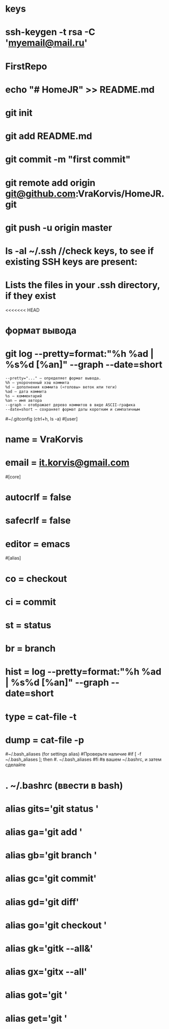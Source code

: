 # keys
# ssh-keygen -t rsa -C 'myemail@mail.ru'

# FirstRepo
# echo "# HomeJR" >> README.md
# git init 
# git add README.md
# git commit -m "first commit" 
# git remote add origin git@github.com:VraKorvis/HomeJR.git
# git push -u origin master

# ls -al ~/.ssh //check keys, to see if existing SSH keys are present:
# Lists the files in your .ssh directory, if they exist

<<<<<<< HEAD
# формат вывода
# git log --pretty=format:"%h %ad | %s%d [%an]" --graph --date=short
    --pretty="..." — определяет формат вывода.
    %h — укороченный хэш коммита
    %d — дополнения коммита («головы» веток или теги)
    %ad — дата коммита
    %s — комментарий
    %an — имя автора
    --graph — отображает дерево коммитов в виде ASCII-графика
    --date=short — сохраняет формат даты коротким и симпатичным
#~/.gitconfig (ctrl+h, ls -a)
#[user]
#	name = VraKorvis
#	email = it.korvis@gmail.com
#[core]
#	autocrlf = false
#	safecrlf = false
#	editor = emacs
#[alias]
#  co = checkout
#  ci = commit
#  st = status
#  br = branch
#  hist = log --pretty=format:\"%h %ad | %s%d [%an]\" --graph --date=short
#  type = cat-file -t
#  dump = cat-file -p

#~/.bash_aliases (for settings alias)
#Проверьте наличие
#if [ -f ~/.bash_aliases ]; then
#. ~/.bash_aliases
#fi
#в вашем ~/.bashrc, и затем сделайте
# . ~/.bashrc (ввести в bash)
# alias gits='git status '
# alias ga='git add '
# alias gb='git branch '
# alias gc='git commit'
# alias gd='git diff'
# alias go='git checkout '
# alias gk='gitk --all&'
# alias gx='gitx --all'
# alias got='git '
# alias get='git '

